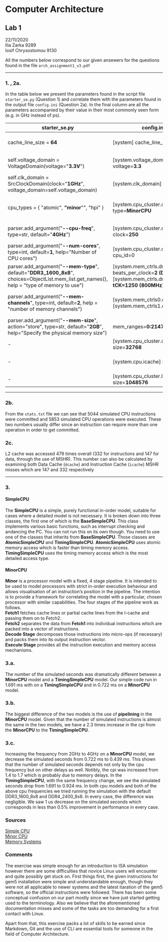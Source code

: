 # Computer Architecture

## Lab 1
22/11/2020\
Ilia Zarka 9289\
Iosif Chrysostomou 9130

All the numbers below correspond to our given ansewers for the questions found in the file `arch_assignment1_v3.pdf`

---

### 1. , 2a.

In the table below we present the parameters found in the script file `starter_se.py` (Question 1) and correlate them with the parameters found in the output file `config.ini` (Question 2a). In the final column are all the parameters accompanied by their value in their most commonly seen form (e.g. in GHz instead of ps).

| starter_se.py | config.ini | Parameter |
| --- | --- | --- |
| cache_line_size = **64** | [system] cache_line_size=**64** | Cache Block Size **64B**
| self.voltage_domain = VoltageDomain(voltage="**3.3V**") | [system.voltage_domain] voltage=**3.3** |  System Voltage **3.3V**
| self.clk_domain = SrcClockDomain(clock="**1GHz**", voltage_domain=self.voltage_domain) | [system.clk_domain] clock=**1000** | Top-Level Clock **1GHz**
| cpu_types = { "atomic", **"minor**"", "hpi" } | [system.cpu_cluster.cpus] type=**MinorCPU** | Simulated CPU Model **Minor** 
| parser.add_argument("**--cpu-freq**", type=str, default="**4GHz**") | [system.cpu_cluster.clk_domain] clock=**250** | CPU Frequency **4GHz**
| parser.add_argument("**--num-cores**", type=int, default=**1**, help="Number of CPU cores") | [system.cpu_cluster.cpus] cpu_id=0 | Number of Cores **1**
| parser.add_argument("**--mem-type**", default="**DDR3_1600_8x8**", choices=ObjectList.mem_list.get_names(), help = "type of memory to use") | [system.mem_ctrls.dram] beats_per_clock=**2** **(DDR)** [system.mem_ctrls.dram] **tCK=1250** **(800MHz)** | DRAM Type **1600MHz**
| parser.add_argument("**--mem-channels**", type=int, default=**2**, help = "number of memory channels") |  [system.mem_ctrls0.dram] [system.mem_ctrls1.dram] | Number of Memory Channels **2**
| parser.add_argument("**--mem-size**", action="store", type=str, default="**2GB**", help="Specify the physical memory size") | mem_ranges=**0:2147483648** | Total DRAM Size **2GB**
| - | [system.cpu_cluster.cpus.dcache] size=**32768** | L1 Cache Size **32KB**
| - | [system.cpu.icache] size=**32768** | Instruction Cache Size **32KB**
| - | [system.cpu_cluster.l2] size=**1048576** | L2 Cache Size **1MB**

---

### 2b.

From the `stats.txt` file we can see that 5044 simulated CPU instructions were committed and 5853 simulated CPU operations were executed. These two numbers usually differ since an instruction can require more than one operation in order to get committed. 

### 2c.

L2 cache was accessed 479 times overall (332 for instructions and 147 for data, through the use of MSHR). This number can also be calculated by examining both Data Cache (`dcache`) and Instruction Cache (`icache`) MSHR misses which are 147 and 332 respectively

---

### 3.
#### **SimpleCPU**
The **SimpleCPU** is a simple, purely functional in-order model, suitable for cases where a detailed model is not necessary. It is broken down into three classes, the first one of which is the **BaseSimpleCPU**. This class implements various basic functions, such as interrupt checking and andancing the PC. You can not run this on its own though. You need to use one of the classes that inherits from **BaseSimpleCPU**. Those classes are **AtomicSimpleCPU** and **TimingSimpleCPU**. **AtomicSimpleCPU** uses atomic memory access which is faster than timing memory access. **TimingSimpleCPU** uses the timing memory access which is the most detailed access type.
#### **MinorCPU**
**Minor** is a processor model with a fixed, 4 stage pipeline.  It is intended to be used to model processors with strict in-order execution behaviour and allows visualisation of an instruction’s position in the pipeline. The intention is to provide a framework for correlating the model with a particular, chosen processor with similar capabilities. The four stages of the pipeline work as follows.\
**Fetch1** fetches cache lines or partial cache lines from the I-cache and passing them on to Fetch2.\
**Fetch2** separates the data from **Fetch1** into individual instructions which are packed into a vector of instructions.\
**Decode Stage** decomposes those instructions into micro-ops (if necessary) and packs them into its output instruction vector.\
**Execute Stage** provides all the instruction execution and memory access mechanisms.
### 3.a.
The number of the simulated seconds was dramatically different between a **MinorCPU** model and a **TimingSimpleCPU** model. Our simple code run in 1.691 ms with on a **TimingSimpleCPU** and in 0.722 ms on a **MinorCPU** model.
### 3.b.
The biggest difference of the two models is the use of **pipelining** in the **MinorCPU** model. Given that the number of simulated instructions is almost the same in the two models, we have a 2.3 times increase in the cpi from the **MinorCPU** to the **TimingSimpleCPU**.
### 3.c.
Increasing the frequency from 2GHz to 4GHz on a **MinorCPU** model, we decrease the simulated seconds from 0.722 ms to 0.439 ms. This shown that the number of simulated seconds depends not only by the cpu frequency but on other delays as well. Notibly, the cpi was increased from 1.4 to 1.7 which is probably due to memory delays. In the **TimingSimpleCPU**, with the same frequency change, we see the simulated seconds drop from 1.691 to 0.924 ms. In both cpu models and both of the above cpu frequencies we tried running the simulation with the default DDR3_1600_8x8 and DDR4_2400_8x8. In every case, the difference was negligible. We saw 1 us decrease on the simulated seconds which corresponds in less than 0.5% improvement in performance in every case.

### Sources
[Simple CPU](https://www.gem5.org/documentation/general_docs/cpu_models/SimpleCPU)\
[Minor CPU](https://www.gem5.org/documentation/general_docs/cpu_models/minor_cpu)\
[Memory Systems](https://www.gem5.org/documentation/general_docs/memory_system/index.html#access-types)

### Comments
The exercise was simple enough for an introduction to ISA simulation however there are some difficulties that novice Linux users will encounter and quite possibly get stuck on. First things first, the given instructions for gem5 installation were simple and understandable enough, though they were not all applicable to newer systems and the latest itaration of the gem5 software, so the official instructions were followed. There has been some conceptual confusion on our part mostly since we have just started getting used to the terminology. Also we believe that the aforementioned documentation misses and some of the tasks are too demanding for a first contact with Linux.

Apart from that, this exercise packs a lot of skills to be earned since Markdown, Git and the use of CLI are essential tools for someone in the field of Computer Architecture.
